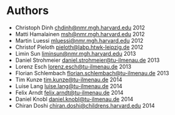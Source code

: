 Authors
=======

  * Christoph Dinh <chdinh@nmr.mgh.harvard.edu> 2012
  * Matti Hamalainen <msh@nmr.mgh.harvard.edu> 2012
  * Martin Luessi <mluessi@nmr.mgh.harvard.edu> 2012
  * Christof Pieloth <pieloth@labp.htwk-leipzig.de> 2012
  * Limin Sun <liminsun@nmr.mgh.harvard.edu> 2013
  * Daniel Strohmeier <daniel.strohmeier@tu-ilmenau.de> 2013
  * Lorenz Esch <lorenz.esch@tu-ilmenau.de> 2013
  * Florian Schlembach <florian.schlembach@tu-ilmenau.de> 2013
  * Tim Kunze <tim.kunze@tu-ilmenau.de> 2014
  * Luise Lang <luise.lang@tu-ilmenau.de> 2014
  * Felix Arndt <felix.arndt@tu-ilmenau.de> 2014
  * Daniel Knobl <daniel.knobl@tu-ilmenau.de> 2014
  * Chiran Doshi <chiran.doshi@childrens.harvard.edu> 2014